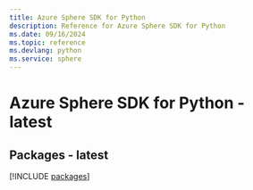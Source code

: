 ```yaml
---
title: Azure Sphere SDK for Python
description: Reference for Azure Sphere SDK for Python
ms.date: 09/16/2024
ms.topic: reference
ms.devlang: python
ms.service: sphere
---
```

# Azure Sphere SDK for Python - latest
## Packages - latest
[!INCLUDE [packages](sphere-index.md)]